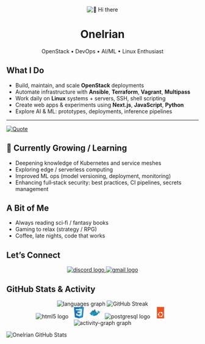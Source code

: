 <!-- Banner -->
<div align="center">
  <img src="https://i.giphy.com/media/v1.Y2lkPTc5MGI3NjExa3N1ajA0cXI4bmJkZHc5aW5iYWQyMmJncHV4OHR4dTZldzNoajdnYiZlcD12MV9pbnRlcm5hbF9naWZfYnlfaWQmY3Q9cw/Q8xuJjjxQHHJdHn7gJ/giphy.gif" width="120" alt="👋 Hi there"/>
  <h1>Onelrian</h1>
  <p>OpenStack • DevOps • AI/ML • Linux Enthusiast</p>
</div>

## What I Do

- Build, maintain, and scale **OpenStack** deployments  
- Automate infrastructure with **Ansible**, **Terraform**, **Vagrant**, **Multipass**  
- Work daily on **Linux** systems + servers, SSH, shell scripting  
- Create web apps & experiments using **Next.js**, **JavaScript**, **Python**  
- Explore AI & ML: prototypes, deployments, inference pipelines

---
[![Quote](https://readme-typing-svg.demolab.com/?lines=Not+just+what+you+know,+but+what+you+do.;Engineered+for+reliability+not+applause.&center=true&width=1000&size=30&duration=3000&pause=1000)](https://git.io/typing-svg)

## 🌱 Currently Growing / Learning

- Deepening knowledge of Kubernetes and service meshes  
- Exploring edge / serverless computing  
- Improved ML ops (model versioning, deployment, monitoring)  
- Enhancing full‑stack security: best practices, CI pipelines, secrets management
  
## A Bit of Me

- Always reading sci‑fi / fantasy books  
- Gaming to relax (strategy / RPG)  
- Coffee, late nights, code that works
  
## Let’s Connect

<div align="center">
  <a href="https://discordapp.com/users/1282748778717122722" target="_blank">
    <img src="https://img.shields.io/static/v1?message=Discord&logo=discord&label=onelrian&color=7356DA&logoColor=white&labelColor=&style=for-the-badge" height="35" alt="discord logo"  />
  </a>
  
  <a href="mailto:onelsob57@gmail.com" target="_blank">
    <img src="https://img.shields.io/static/v1?message=Gmail&logo=gmail&label=onelrian&color=D14840&logoColor=white&labelColor=&style=for-the-badge" height="35" alt="gmail logo"  />
  </a>
</div>

## GitHub Stats & Activity
<div align="center">
  <img src="https://github-readme-stats.vercel.app/api/top-langs?username=onelrian&locale=en&hide_title=false&layout=compact&card_width=320&langs_count=5&theme=nord&hide_border=true" height="200" alt="languages graph"  />
  <img src="https://streak-stats.demolab.com/?user=onelrian&locale=en&mode=daily&theme=nord&hide_border=true&border_radius=5&date_format=j%20M%5B%20Y%5D" height="200" alt="GitHub Streak"  />
</div>

<div align="center">
  <img src="https://cdn.jsdelivr.net/gh/devicons/devicon/icons/html5/html5-original.svg" height="30" alt="html5 logo"  />
  <img width="4" />
  <img src="https://github.com/devicons/devicon/blob/v2.16.0/icons/css3/css3-original.svg" height="30" alt="css3 logo"  />
  <img width="4" />
  <img src="https://github.com/devicons/devicon/blob/v2.16.0/icons/docker/docker-original.svg" height="30" alt="docker logo"  />
  <img width="4" />
  <img src="https://cdn.jsdelivr.net/gh/devicons/devicon/icons/postgresql/postgresql-original.svg" height="30" alt="postgresql logo"  />
  <img width="4" />
  <img src="https://github.com/devicons/devicon/blob/v2.16.0/icons/ubuntu/ubuntu-original.svg" height="30" alt="ubuntu logo"  />
  <img width="4" />
</div>

<div align="center">
  <img src="https://github-readme-activity-graph.vercel.app/graph?username=onelrian&radius=16&theme=react&area=true&order=5&hide_border=true" height="300" alt="activity-graph graph"  />
</div>

![Onelrian GitHub Stats](https://github-readme-stats.vercel.app/api?username=onelrian&show_icons=true&theme=dark)
